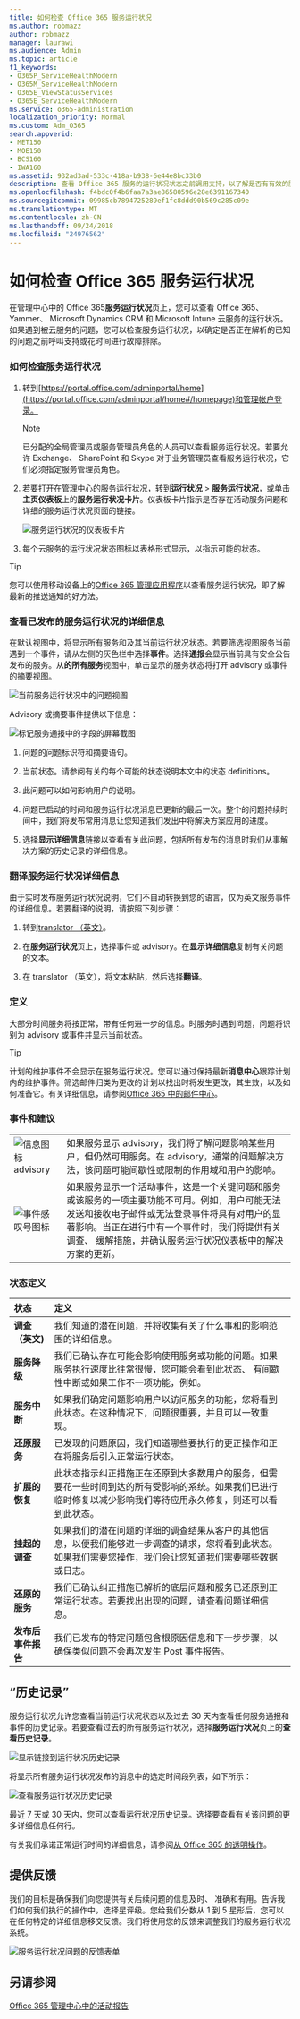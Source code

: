 ```yaml
---
title: 如何检查 Office 365 服务运行状况
ms.author: robmazz
author: robmazz
manager: laurawi
ms.audience: Admin
ms.topic: article
f1_keywords:
- O365P_ServiceHealthModern
- O365M_ServiceHealthModern
- O365E_ViewStatusServices
- O365E_ServiceHealthModern
ms.service: o365-administration
localization_priority: Normal
ms.custom: Adm_O365
search.appverid:
- MET150
- MOE150
- BCS160
- IWA160
ms.assetid: 932ad3ad-533c-418a-b938-6e44e8bc33b0
description: 查看 Office 365 服务的运行状况状态之前调用支持，以了解是否有有效的服务中断
ms.openlocfilehash: f4bdc0f4b6faa7a3ae86580596e28e6391167340
ms.sourcegitcommit: 09985cb7894725289ef1fc8ddd90b569c285c09e
ms.translationtype: MT
ms.contentlocale: zh-CN
ms.lasthandoff: 09/24/2018
ms.locfileid: "24976562"
---
```

# <a name="how-to-check-office-365-service-health"></a>如何检查 Office 365 服务运行状况

在管理中心中的 Office 365**服务运行状况**页上，您可以查看 Office 365、 Yammer、 Microsoft Dynamics CRM 和 Microsoft Intune 云服务的运行状况。如果遇到被云服务的问题，您可以检查服务运行状况，以确定是否正在解析的已知的问题之前呼叫支持或花时间进行故障排除。 
  
### <a name="how-to-check-service-health"></a>如何检查服务运行状况

1. 转到[https://portal.office.com/adminportal/home](https://portal.office.com/adminportal/home#/homepage)和管理帐户登录。 
    
    > [!NOTE]
    > 已分配的全局管理员或服务管理员角色的人员可以查看服务运行状况。若要允许 Exchange、 SharePoint 和 Skype 对于业务管理员查看服务运行状况，它们必须指定服务管理员角色。 
  
2. 若要打开在管理中心的服务运行状况，转到**运行状况** > **服务运行状况**，或单击**主页仪表板**上的**服务运行状况卡片**。仪表板卡片指示是否存在活动服务问题和详细的服务运行状况页面的链接。
    
    ![服务运行状况的仪表板卡片](media/8ae3de43-7bd5-4ee9-90ed-8b5ba5f9b474.png)
  
3. 每个云服务的运行状况状态图标以表格形式显示，以指示可能的状态。
    
> [!TIP]
> 您可以使用移动设备上的[Office 365 管理应用程序](https://go.microsoft.com/fwlink/p/?linkid=627216)以查看服务运行状况，即了解最新的推送通知的好方法。 
  
### <a name="view-details-of-posted-service-health"></a>查看已发布的服务运行状况的详细信息

在默认视图中，将显示所有服务和及其当前运行状况状态。若要筛选视图服务当前遇到一个事件，请从左侧的灰色栏中选择**事件**。选择**通报**会显示当前具有安全公告发布的服务。从**的所有服务**视图中，单击显示的服务状态将打开 advisory 或事件的摘要视图。 
  
![当前服务运行状况中的问题视图](media/f829a3af-1aca-4dc2-97eb-15d805349b24.png)
  
Advisory 或摘要事件提供以下信息： 
  
![标记服务通报中的字段的屏幕截图](media/0dd6065c-1381-4a5c-8ca0-854c3e043a5c.png)
  
1. 问题的问题标识符和摘要语句。
    
2. 当前状态。请参阅有关的每个可能的状态说明本文中的状态 definitions。
    
3. 此问题可以如何影响用户的说明。
    
4. 问题已启动的时间和服务运行状况消息已更新的最后一次。整个的问题持续时间中，我们将发布常用消息让您知道我们发出中将解决方案应用的进度。
    
5. 选择**显示详细信息**链接以查看有关此问题，包括所有发布的消息时我们从事解决方案的历史记录的详细信息。 
    
### <a name="translate-service-health-details"></a>翻译服务运行状况详细信息

由于实时发布服务运行状况说明，它们不自动转换到您的语言，仅为英文服务事件的详细信息。若要翻译的说明，请按照下列步骤：
  
1. 转到[translator （英文）](https://www.bing.com/translator/)。
    
2. 在**服务运行状况**页上，选择事件或 advisory。在**显示详细信息**复制有关问题的文本。
    
3. 在 translator （英文），将文本粘贴，然后选择**翻译**。
    
### <a name="definitions"></a>定义

大部分时间服务将按正常，带有任何进一步的信息。时服务时遇到问题，问题将识别为 advisory 或事件并显示当前状态。
  
> [!TIP]
> 计划的维护事件不会显示在服务运行状况。您可以通过保持最新**消息中心**跟踪计划内的维护事件。筛选邮件归类为更改的计划以找出时将发生更改，其生效，以及如何准备它。有关详细信息，请参阅[Office 365 中的邮件中心](https://support.office.com/article/38fb3333-bfcc-4340-a37b-deda509c2093)。 
  
### <a name="incidents-and-advisories"></a>事件和建议

|||
|:-----|:-----|
|![信息图标 advisory](media/a7f5fd21-c760-4948-9bc1-50f7c8070e28.png)|如果服务显示 advisory，我们将了解问题影响某些用户，但仍然可用服务。在 advisory，通常的问题解决方法，该问题可能间歇性或限制的作用域和用户的影响。  <br/> |
|![事件感叹号图标](media/a636db57-6083-44dc-bbd5-556850804f17.png)|如果服务显示一个活动事件，这是一个关键问题和服务或该服务的一项主要功能不可用。例如，用户可能无法发送和接收电子邮件或无法登录事件将具有对用户的显著影响。当正在进行中有一个事件时，我们将提供有关调查、 缓解措施，并确认服务运行状况仪表板中的解决方案的更新。  <br/> |
   
### <a name="status-definitions"></a>状态定义

|**状态**|**定义**|
|:-----|:-----|
|**调查 （英文)** | 我们知道的潜在问题，并将收集有关了什么事和的影响范围的详细信息。 |
|**服务降级** | 我们已确认存在可能会影响使用服务或功能的问题。如果服务执行速度比往常很慢，您可能会看到此状态、 有间歇性中断或如果工作不一项功能，例如。 |
|**服务中断** | 如果我们确定问题影响用户以访问服务的功能，您将看到此状态。在这种情况下，问题很重要，并且可以一致重现。 |
|**还原服务** | 已发现的问题原因，我们知道哪些要执行的更正操作和正在将服务后引入正常运行状态。 |
|**扩展的恢复** | 此状态指示纠正措施正在还原到大多数用户的服务，但需要花一些时间到达的所有受影响的系统。如果我们已进行临时修复以减少影响我们等待应用永久修复，则还可以看到此状态。 |
|**挂起的调查** | 如果我们的潜在问题的详细的调查结果从客户的其他信息，以便我们能够进一步调查的请求，您将看到此状态。如果我们需要您操作，我们会让您知道我们需要哪些数据或日志。 |
|**还原的服务** | 我们已确认纠正措施已解析的底层问题和服务已还原到正常运行状态。若要找出出现的问题，请查看问题详细信息。 |
|**发布后事件报告** | 我们已发布的特定问题包含根原因信息和下一步步骤，以确保类似问题不会再次发生 Post 事件报告。 |
   
## <a name="history"></a>“历史记录”

服务运行状况允许您查看当前运行状况状态以及过去 30 天内查看任何服务通报和事件的历史记录。若要查看过去的所有服务运行状况，选择**服务运行状况**页上的**查看历史记录**。 
  
![显示链接到运行状况历史记录](media/12a3e484-1eb4-497f-8cab-8064bccc2ef5.png)
  
将显示所有服务运行状况发布的消息中的选定时间段列表，如下所示：
  
![查看服务运行状况历史记录](media/5ed20247-121c-4abe-9fe7-9025e26a2d0e.png)
  
最近 7 天或 30 天内，您可以查看运行状况历史记录。选择要查看有关该问题的更多详细信息任何行。
  
有关我们承诺正常运行时间的详细信息，请参阅[从 Office 365 的透明操作](https://go.microsoft.com/fwlink/?linkid=848695)。
  
## <a name="leave-feedback"></a>提供反馈

我们的目标是确保我们向您提供有关后续问题的信息及时、 准确和有用。告诉我们如何我们执行的操作中，选择星评级。您给我们分数从 1 到 5 星形后，您可以在任何特定的详细信息移交反馈。我们将使用您的反馈来调整我们的服务运行状况系统。
  
![服务运行状况问题的反馈表单](media/fd083fdb-fde8-47b4-9136-b90d1d003864.png)
  
## <a name="see-also"></a>另请参阅

[Office 365 管理中心中的活动报告](https://support.office.com/article/0d6dfb17-8582-4172-a9a9-aed798150263)

